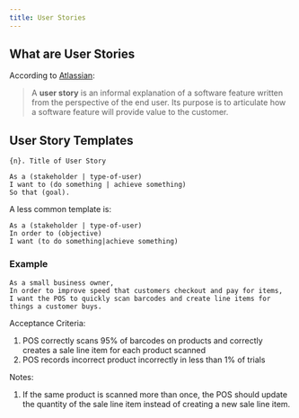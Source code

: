 ```yaml
---
title: User Stories
---
```


## What are User Stories

According to [Atlassian][atlassian-user-stories]:

> A **user story** is an informal explanation of a software feature written from the perspective of the end user. Its purpose is to articulate how a software feature will provide value to the customer.


[atlassian-user-stories]: https://www.atlassian.com/agile/project-management/user-stories
[agile-user-stories]: http://guide.agilealliance.org/guide/stories.html

## User Story Templates

```
{n}. Title of User Story

As a (stakeholder | type-of-user)
I want to (do something | achieve something)
So that (goal).

```

A less common template is:

```
As a (stakeholder | type-of-user)
In order to (objective)
I want (to do something|achieve something)
```

### Example

```
As a small business owner,
In order to improve speed that customers checkout and pay for items,
I want the POS to quickly scan barcodes and create line items for things a customer buys.
```

Acceptance Criteria:

1. POS correctly scans 95% of barcodes on products and correctly creates a sale line item for each product scanned
2. POS records incorrect product incorrectly in less than 1% of trials

Notes:

1. If the same product is scanned more than once, the POS should update the quantity of the sale line item instead of creating a new sale line item.
